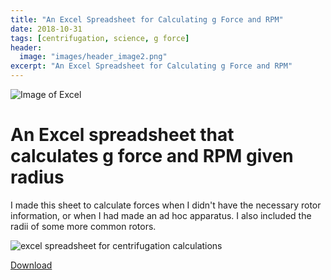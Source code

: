 ```yaml
---
title: "An Excel Spreadsheet for Calculating g Force and RPM"
date: 2018-10-31
tags: [centrifugation, science, g force]
header:
  image: "images/header_image2.png"
excerpt: "An Excel Spreadsheet for Calculating g Force and RPM"
---
```


![Image of Excel](https://github.com/scotttmoen/scotttmoen.github.io/blob/master/images/Excellogo.png)

# An Excel spreadsheet that calculates g force and RPM given radius
I made this sheet to calculate forces when I didn't have the necessary rotor information, or when I had made an ad hoc apparatus. I also included the radii of some more common rotors.

<img src="{{ site.url }}{{site.baseurl }}/images/science/centrifugation_calculations.png" alt="excel spreadsheet for centrifugation calculations">

[Download](https://github.com/scotttmoen/Science)
